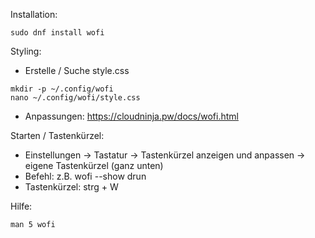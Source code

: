 Installation:

```
sudo dnf install wofi
```

Styling: 

- Erstelle / Suche style.css
```
mkdir -p ~/.config/wofi
nano ~/.config/wofi/style.css
```

- Anpassungen: https://cloudninja.pw/docs/wofi.html

Starten / Tastenkürzel:
+ Einstellungen → Tastatur → Tastenkürzel anzeigen und anpassen → eigene Tastenkürzel (ganz unten)
+ Befehl: z.B. wofi --show drun
+ Tastenkürzel: strg + W

Hilfe:

```
man 5 wofi
```
